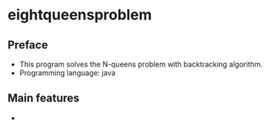 # eightqueensproblem
## Preface
 - This program solves the N-queens problem with backtracking algorithm.
 - Programming language: java
## Main features
 - 
